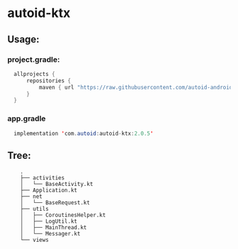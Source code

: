 # autoid-ktx
## Usage:
### project.gradle:

```java
  allprojects {
      repositories {
          maven { url "https://raw.githubusercontent.com/autoid-android/autoid-ktx/master" }
      }
  }
```

### app.gradle

```java
  implementation 'com.autoid:autoid-ktx:2.0.5'
```

## Tree:

```
    .
    ├── activities
    │   └── BaseActivity.kt
    ├── Application.kt
    ├── net
    │   └── BaseRequest.kt
    ├── utils
    │   ├── CoroutinesHelper.kt
    │   ├── LogUtil.kt
    │   ├── MainThread.kt
    │   └── Messager.kt
    └── views

```
